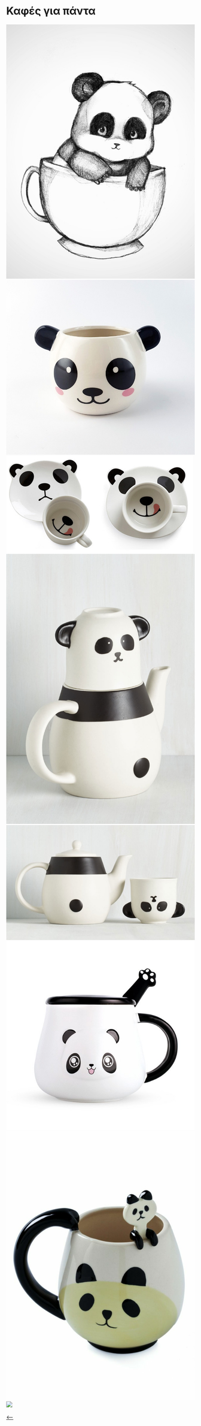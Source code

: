 # Καφές για πάντα

![](imgs/pan01.jpg)
![](imgs/pan02.jpg)
![](imgs/pan03.jpg)
![](imgs/pan04.jpg)
![](imgs/pan05.jpg)
![](imgs/pan06.jpg)
![](imgs/pan07.jpg)
![](imgs/pan08.jpg)

[<--](main.md)